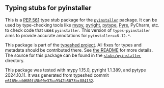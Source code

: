 ## Typing stubs for pyinstaller

This is a [PEP 561](https://peps.python.org/pep-0561/)
type stub package for the [`pyinstaller`](https://github.com/pyinstaller/pyinstaller) package.
It can be used by type-checking tools like
[mypy](https://github.com/python/mypy/),
[pyright](https://github.com/microsoft/pyright),
[pytype](https://github.com/google/pytype/),
[Pyre](https://pyre-check.org/),
PyCharm, etc. to check code that uses `pyinstaller`. This version of
`types-pyinstaller` aims to provide accurate annotations for
`pyinstaller==6.12.*`.

This package is part of the [typeshed project](https://github.com/python/typeshed).
All fixes for types and metadata should be contributed there.
See [the README](https://github.com/python/typeshed/blob/main/README.md)
for more details. The source for this package can be found in the
[`stubs/pyinstaller`](https://github.com/python/typeshed/tree/main/stubs/pyinstaller)
directory.

This package was tested with
mypy 1.15.0,
pyright 1.1.389,
and pytype 2024.10.11.
It was generated from typeshed commit
[`e6165eadd680f45b00e37ba9342b5073bc884132`](https://github.com/python/typeshed/commit/e6165eadd680f45b00e37ba9342b5073bc884132).